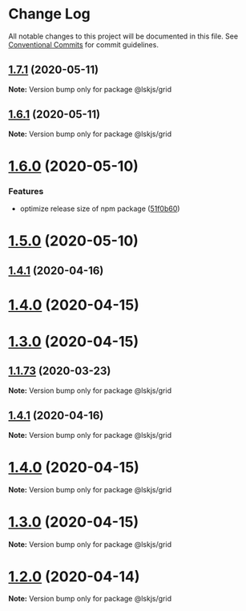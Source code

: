 # Change Log

All notable changes to this project will be documented in this file.
See [Conventional Commits](https://conventionalcommits.org) for commit guidelines.

## [1.7.1](https://github.com/lskjs/ux/tree/master/packages/grid/compare/v1.6.1...v1.7.1) (2020-05-11)

**Note:** Version bump only for package @lskjs/grid





## [1.6.1](https://github.com/lskjs/ux/tree/master/packages/grid/compare/v1.6.0...v1.6.1) (2020-05-11)

**Note:** Version bump only for package @lskjs/grid





# [1.6.0](https://github.com/lskjs/ux/tree/master/packages/grid/compare/v1.5.0...v1.6.0) (2020-05-10)


### Features

* optimize release size of npm package ([51f0b60](https://github.com/lskjs/ux/tree/master/packages/grid/commit/51f0b60a4a471b0b1da9232105a4cf23b720ec8c))





# [1.5.0](https://github.com/lskjs/ux/tree/master/packages/grid/compare/v1.1.94...v1.5.0) (2020-05-10)



## [1.4.1](https://github.com/lskjs/ux/tree/master/packages/grid/compare/v1.4.0...v1.4.1) (2020-04-16)



# [1.4.0](https://github.com/lskjs/ux/tree/master/packages/grid/compare/v1.3.0...v1.4.0) (2020-04-15)



# [1.3.0](https://github.com/lskjs/ux/tree/master/packages/grid/compare/v1.1.76...v1.3.0) (2020-04-15)



## [1.1.73](https://github.com/lskjs/ux/tree/master/packages/grid/compare/v1.1.72...v1.1.73) (2020-03-23)

**Note:** Version bump only for package @lskjs/grid





## [1.4.1](https://github.com/lskjs/ux/tree/master/packages/grid/compare/v1.4.0...v1.4.1) (2020-04-16)

**Note:** Version bump only for package @lskjs/grid





# [1.4.0](https://github.com/lskjs/ux/tree/master/packages/grid/compare/v1.3.0...v1.4.0) (2020-04-15)

**Note:** Version bump only for package @lskjs/grid





# [1.3.0](https://github.com/lskjs/ux/tree/master/packages/grid/compare/v1.1.76...v1.3.0) (2020-04-15)

**Note:** Version bump only for package @lskjs/grid





# [1.2.0](https://github.com/lskjs/ux/tree/master/packages/grid/compare/v1.1.76...v1.2.0) (2020-04-14)

**Note:** Version bump only for package @lskjs/grid
